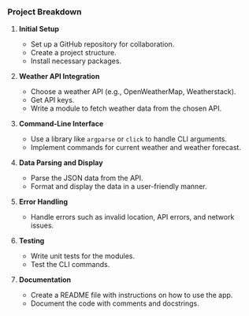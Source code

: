 ### Project Breakdown

1. **Initial Setup**
    
    - Set up a GitHub repository for collaboration.
    - Create a project structure.
    - Install necessary packages.
2. **Weather API Integration**
    
    - Choose a weather API (e.g., OpenWeatherMap, Weatherstack).
    - Get API keys.
    - Write a module to fetch weather data from the chosen API.
3. **Command-Line Interface**
    
    - Use a library like `argparse` or `click` to handle CLI arguments.
    - Implement commands for current weather and weather forecast.
4. **Data Parsing and Display**
    
    - Parse the JSON data from the API.
    - Format and display the data in a user-friendly manner.
5. **Error Handling**
    
    - Handle errors such as invalid location, API errors, and network issues.
6. **Testing**
    
    - Write unit tests for the modules.
    - Test the CLI commands.
7. **Documentation**
    
    - Create a README file with instructions on how to use the app.
    - Document the code with comments and docstrings.